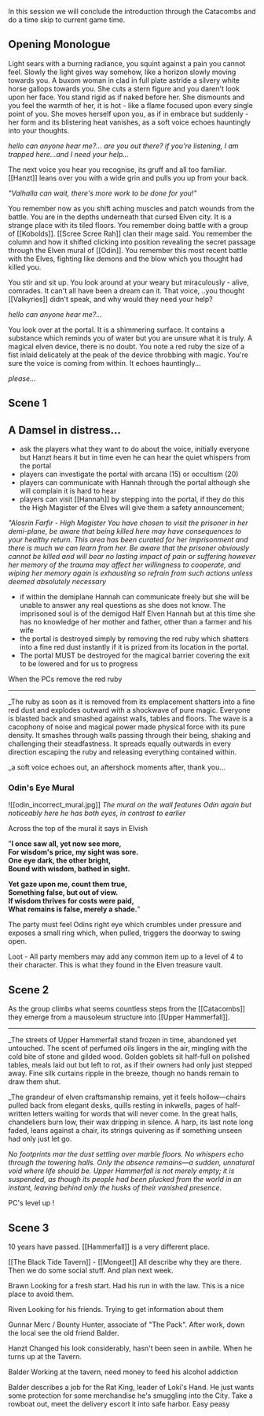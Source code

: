 In this session we will conclude the introduction through the Catacombs and do a time skip to current game time.

## Opening Monologue
Light sears with a burning radiance, you squint against a pain you cannot feel. Slowly the light gives way somehow, like a horizon slowly moving towards you. A buxom woman in clad in full plate astride a silvery white horse gallops towards you. She cuts a stern figure and you daren't look upon her face.  You stand rigid as if naked before her. She dismounts and you feel the warmth of her, it is hot - like a flame focused upon every single point of you. She moves herself upon you, as if in embrace but suddenly - her form and its blistering heat vanishes, as a soft voice echoes hauntingly into your thoughts.

_hello can anyone hear me?..._
_are you out there?_
_if you're listening, I am trapped here...and I need your help..._

The next voice you hear you recognise, its gruff and all too familiar. [[Hanzt]] leans over you with a wide grin and pulls you up from your back. 

_"Valhalla can wait, there's more work to be done for you!"_

You remember now as you shift aching muscles and patch wounds from the battle. You are in the depths underneath that cursed Elven city. It is a strange place with its tiled floors. You remember doing battle with a group of [[Kobolds]]. [[Scree Scree Rah]] clan their mage said. You remember the column and how it shifted clicking into position revealing the secret passage through the Elven mural of [[Odin]]. You remember this most recent battle with the Elves, fighting like demons and the blow which you thought had killed you. 

You stir and sit up. You look around at your weary but miraculously - alive, comrades. It can't all have been a dream can it. That voice, ..you thought [[Valkyries]] didn't speak, and why would they need your help?

_hello can anyone hear me?..._

You look over at the portal. It is a shimmering surface. It contains a substance which reminds you of water but you are unsure what it is truly. A magical elven device, there is no doubt. You note a red ruby the size of a fist inlaid delicately at the peak of the device throbbing with magic. You're sure the voice is coming from within. It echoes hauntingly...

_please..._ 
## Scene 1

A Damsel in distress...
---
- ask the players what they want to do about the voice, initially everyone but Hanzt hears it but in time even he can hear the quiet whispers from the portal
- players can investigate the portal with arcana (15) or occultism (20)
- players can communicate with Hannah through the portal although she will complain it is hard to hear
- players can visit [[Hannah]] by stepping into the portal, if they do this the High Magister of the Elves will give them a safety announcement;

_"Alosrin Farfir - High Magister
You have chosen to visit the prisoner in her demi-plane, be aware that being killed here may have consequences to your healthy return. This area has been curated for her imprisonment and there is much we can learn from her. Be aware that the prisoner obviously cannot be killed and will bear no lasting impact of pain or suffering however her memory of the trauma may affect her willingness to cooperate, and wiping her memory again is exhausting so refrain from such actions unless deemed absolutely necessary_

- if within the demiplane Hannah can communicate freely but she will be unable to answer any real questions as she does not know. The imprisoned soul is of the demigod Half Elven Hannah but at this time she has no knowledge of her mother and father, other than a farmer and his wife
- the portal is destroyed simply by removing the red ruby which shatters into a fine red dust instantly if it is prized from its location in the portal.
- The portal MUST be destroyed for the magical barrier covering the exit to be lowered and for us to progress

When the PCs remove the red ruby

---
_The ruby as soon as it is removed from its emplacement shatters into a fine red dust and explodes outward with a shockwave of pure magic. Everyone is blasted back and smashed against walls, tables and floors. The wave is a cacophony of noise and magical power made physical force with its pure density. It smashes through walls passing through their being, shaking and challenging their steadfastness. It spreads equally outwards in every direction escaping the ruby and releasing everything contained within. 

_a soft voice echoes out, an aftershock moments after, thank you...

### Odin's Eye Mural

![[odin_incorrect_mural.jpg]]
_The mural on the wall features Odin again but noticeably here he has both eyes, in contrast to earlier_

Across the top of the mural it says in Elvish

"**I once saw all, yet now see more,**  
**For wisdom's price, my sight was sore.**  
**One eye dark, the other bright,**  
**Bound with wisdom, bathed in sight.**

**Yet gaze upon me, count them true,**  
**Something false, but out of view.**  
**If wisdom thrives for costs were paid,**  
**What remains is false, merely a shade.**"

The party must feel Odins right eye which crumbles under pressure and exposes a small ring which, when pulled, triggers the doorway to swing open.

Loot - All party members may add any common item up to a level of 4 to their character. This is what they found in the Elven treasure vault.
## Scene 2

As the group climbs what seems countless steps from the [[Catacombs]] they emerge from a mausoleum structure into [[Upper Hammerfall]]. 

---

_The streets of Upper Hammerfall stand frozen in time, abandoned yet untouched. The scent of perfumed oils lingers in the air, mingling with the cold bite of stone and gilded wood. Golden goblets sit half-full on polished tables, meals laid out but left to rot, as if their owners had only just stepped away. Fine silk curtains ripple in the breeze, though no hands remain to draw them shut.

_The grandeur of elven craftsmanship remains, yet it feels hollow—chairs pulled back from elegant desks, quills resting in inkwells, pages of half-written letters waiting for words that will never come. In the great halls, chandeliers burn low, their wax dripping in silence. A harp, its last note long faded, leans against a chair, its strings quivering as if something unseen had only just let go.

_No footprints mar the dust settling over marble floors. No whispers echo through the towering halls. Only the absence remains—a sudden, unnatural void where life should be. Upper Hammerfall is not merely empty; it is suspended, as though its people had been plucked from the world in an instant, leaving behind only the husks of their vanished presence._

PC's level up !
## Scene 3

10 years have passed. [[Hammerfall]] is a very different place.

[[The Black Tide Tavern]] - [[Mongeet]]
All describe why they are there. Then we do some social stuff. And plan next week.

Brawn
Looking for a fresh start. Had his run in with the law. This is a nice place to avoid them.

Riven
Looking for his friends. Trying to get information about them

Gunnar
Merc / Bounty Hunter, associate of "The Pack". After work, down the local see the old friend Balder.

Hanzt
Changed his look considerably, hasn't been seen in awhile. When he turns up at the Tavern.

Balder
Working at the tavern, need money to feed his alcohol addiction

Balder describes a job for the Rat King, leader of Loki's Hand. He just wants some protection for some merchandise he's smuggling into the City.
Take a rowboat out, meet the delivery escort it into safe harbor. Easy peasy


